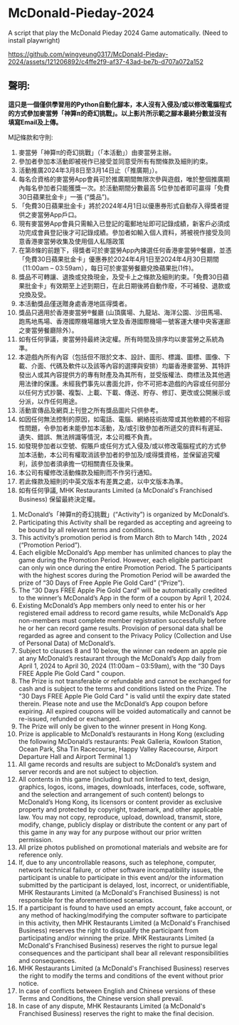 # McDonald-Pieday-2024
A script that play the McDonald Pieday 2024 Game automatically. (Need to install playwright)

https://github.com/wingyeung0317/McDonald-Pieday-2024/assets/121206892/c4ffe2f9-af37-43ad-be7b-d707a072a152

## 聲明: 
**這只是一個僅供學習用的Python自動化腳本，本人沒有入侵及/或以修改電腦程式的方式參加麥當勞「神算π的奇幻挑戰」。以上影片所示範之腳本最終分數並沒有填寫Email及上傳。**

M記條款和守則:
<span data-v-8c32dccb="" data-v-12a682ef=""><ol data-v-8c32dccb=""><li data-v-8c32dccb="">麥當勞「神算π的奇幻挑戰」（「本活動」）由麥當勞主辦。</li><li data-v-8c32dccb=""> 參加者參加本活動即被視作已接受並同意受所有有關條款及細則約束。 </li><li data-v-8c32dccb="">活動推廣2024年3月8日至3月14日止（「推廣期」）。</li><li data-v-8c32dccb=""> 每名合資格的麥當勞App會員可於推廣期間無限次參與遊戲，唯於整個推廣期內每名參加者只能獲獎一次。於活動期間分數最高 5位參加者即可贏得「免費30日蘋果批金卡」一張 (“獎品”)。 </li><li data-v-8c32dccb=""> 「免費30日蘋果批金卡」將於2024年4月1日以優惠券形式自動存入得獎者提供之麥當勞App戶口。 </li><li data-v-8c32dccb=""> 現有麥當勞App會員只需輸入已登記的電郵地址即可記錄成績，新客戶必須成功完成會員登記後才可記錄成績。參加者如輸入個人資料，將被視作接受及同意香港麥當勞收集及使用個人私隱政策 </li><li data-v-8c32dccb=""> 在第8條的前題下，得獎者可於麥當勞App內揀選任何香港麥當勞®餐廳，並憑「免費30日蘋果批金卡」優惠券於2024年4月1日至2024年4月30日期間（11:00am – 03:59am），每日可於麥當勞餐廳兌換蘋果批(1件)。 </li><li data-v-8c32dccb=""> 獎品不可轉讓、退換或兌換現金，及受卡上之條款及細則約束。「免費30日蘋果批金卡」有效期至上述到期日，在此日期後將自動作廢，不可補發、退款或兌換及受。 </li><li data-v-8c32dccb="">本活動獎品僅送贈身處香港地區得獎者。</li><li data-v-8c32dccb=""> 獎品只適用於香港麥當勞®餐廳 (山頂廣場、九龍站、海洋公園、沙田馬場、跑馬地馬場、香港國際機場離境大堂及香港國際機場一號客運大樓中央客運廊之麥當勞餐廳除外）。 </li><li data-v-8c32dccb=""> 如有任何爭議，麥當勞持最終決定權。所有時間及排序均以麥當勞之系統為準。 </li><li data-v-8c32dccb=""> 本遊戲內所有內容（包括但不限於文本、設計、圖形、標識、圖標、圖像、下載、介面、代碼及軟件以及該等內容的選擇與安排）均屬香港麥當勞、其特許發出人或其內容提供方的專有財產及為其所有，並受版權法、商標法及其他適用法律的保護。未經我們事先以書面允許，你不可把本遊戲的內容或任何部分以任何方式抄襲、複製、上載、下載、傳送、貯存、修訂、更改或公開展示或分派，以作任何用途。 </li><li data-v-8c32dccb="">活動宣傳品及網頁上刊登之所有獎品圖片只供參考。</li><li data-v-8c32dccb=""> 如因任何無法控制的原因，如電話、電腦、網絡技術故障或其他軟體的不相容性問題，令參加者未能參加本活動，及/或引致參加者所遞交的資料有遲延、遺失、錯誤、無法辨識等情況，本公司概不負責。 </li><li data-v-8c32dccb=""> 如發現參加者以空號、假賬戶或任何方式入侵及/或以修改電腦程式的方式參加本活動，本公司有權取消該參加者的參加及/或得獎資格，並保留追究權利，該參加者須承擔一切相關責任及後果。 </li><li data-v-8c32dccb="">本公司有權修改活動條款及細則而不作另行通知。</li><li data-v-8c32dccb="">若此條款及細則的中英文版本有差異之處，以中文版本為準。</li><li data-v-8c32dccb=""> 如有任何爭議, MHK Restaurants Limited (a McDonald's Franchised Business) 保留最終決定權。 </li></ol><ol data-v-8c32dccb=""><li data-v-8c32dccb=""> McDonald’s「神算π的奇幻挑戰」(“Activity”) is organized by McDonald’s. </li><li data-v-8c32dccb=""> Participating this Activity shall be regarded as accepting and agreeing to be bound by all relevant terms and conditions. </li><li data-v-8c32dccb=""> This activity’s promotion period is from March 8th to March 14th , 2024 (“Promotion Period”). </li><li data-v-8c32dccb=""> Each eligible McDonald’s App member has unlimited chances to play the game during the Promotion Period. However, each eligible participant can only win once during the entire Promotion Period. The 5 participants with the highest scores during the Promotion Period will be awarded the prize of “30 Days of Free Apple Pie Gold Card” (“Prize”). </li><li data-v-8c32dccb=""> The “30 Days FREE Apple Pie Gold Card" will be automatically credited to the winner’s McDonald’s App in the form of a coupon by April 1, 2024. </li><li data-v-8c32dccb=""> Existing McDonald’s App members only need to enter his or her registered email address to record game results, while McDonald’s App non-members must complete member registration successfully before he or her can record game results. Provision of personal data shall be regarded as agree and consent to the Privacy Policy (Collection and Use of Personal Data) of McDonald’s. </li><li data-v-8c32dccb=""> Subject to clauses 8 and 10 below, the winner can redeem an apple pie at any McDonald’s restaurant through the McDonald’s App daily from April 1, 2024 to April 30, 2024 (11:00am – 03:59am), with the “30 Days FREE Apple Pie Gold Card " coupon. </li><li data-v-8c32dccb=""> The Prize is not transferable or refundable and cannot be exchanged for cash and is subject to the terms and conditions listed on the Prize. The "30 Days FREE Apple Pie Gold Card " is valid until the expiry date stated therein. Please note and use the McDonald’s App coupon before expiring. All expired coupons will be voided automatically and cannot be re-issued, refunded or exchanged. </li><li data-v-8c32dccb=""> The Prize will only be given to the winner present in Hong Kong. </li><li data-v-8c32dccb=""> Prize is applicable to McDonald’s restaurants in Hong Kong (excluding the following McDonald’s restaurants: Peak Galleria, Kowloon Station, Ocean Park, Sha Tin Racecourse, Happy Valley Racecourse, Airport Departure Hall and Airport Terminal 1.) </li><li data-v-8c32dccb=""> All game records and results are subject to McDonald’s system and server records and are not subject to objection. </li><li data-v-8c32dccb=""> All contents in this game (including but not limited to text, design, graphics, logos, icons, images, downloads, interfaces, code, software, and the selection and arrangement of such content) belongs to McDonald’s Hong Kong, its licensors or content provider as exclusive property and protected by copyright, trademark, and other applicable law. You may not copy, reproduce, upload, download, transmit, store, modify, change, publicly display or distribute the content or any part of this game in any way for any purpose without our prior written permission. </li><li data-v-8c32dccb=""> All prize photos published on promotional materials and website are for reference only. </li><li data-v-8c32dccb=""> If, due to any uncontrollable reasons, such as telephone, computer, network technical failure, or other software incompatibility issues, the participant is unable to participate in this event and/or the information submitted by the participant is delayed, lost, incorrect, or unidentifiable, MHK Restaurants Limited (a McDonald's Franchised Business) is not responsible for the aforementioned scenarios. </li><li data-v-8c32dccb=""> If a participant is found to have used an empty account, fake account, or any method of hacking/modifying the computer software to participate in this activity, then MHK Restaurants Limited (a McDonald's Franchised Business) reserves the right to disqualify the participant from participating and/or winning the prize. MHK Restaurants Limited (a McDonald's Franchised Business) reserves the right to pursue legal consequences and the participant shall bear all relevant responsibilities and consequences. </li><li data-v-8c32dccb=""> MHK Restaurants Limited (a McDonald's Franchised Business) reserves the right to modify the terms and conditions of the event without prior notice. </li><li data-v-8c32dccb=""> In case of conflicts between English and Chinese versions of these Terms and Conditions, the Chinese version shall prevail. </li><li data-v-8c32dccb=""> In case of any dispute, MHK Restaurants Limited (a McDonald's Franchised Business) reserves the right to make the final decision. </li></ol></span>
